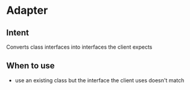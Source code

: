 # Adapter

## Intent

Converts class interfaces into interfaces the client expects

## When to use

- use an existing class but the interface the client uses doesn't match